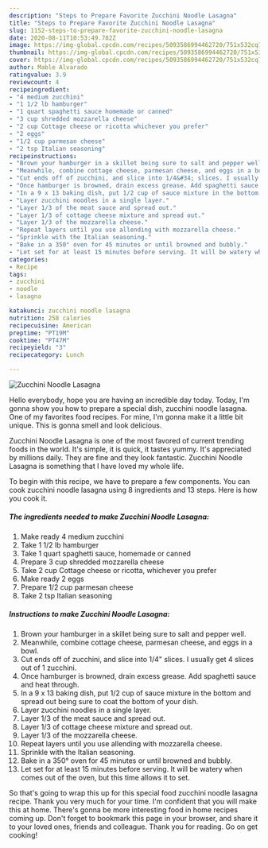 ```yaml
---
description: "Steps to Prepare Favorite Zucchini Noodle Lasagna"
title: "Steps to Prepare Favorite Zucchini Noodle Lasagna"
slug: 1152-steps-to-prepare-favorite-zucchini-noodle-lasagna
date: 2020-08-11T10:53:49.782Z
image: https://img-global.cpcdn.com/recipes/5093586994462720/751x532cq70/zucchini-noodle-lasagna-recipe-main-photo.jpg
thumbnail: https://img-global.cpcdn.com/recipes/5093586994462720/751x532cq70/zucchini-noodle-lasagna-recipe-main-photo.jpg
cover: https://img-global.cpcdn.com/recipes/5093586994462720/751x532cq70/zucchini-noodle-lasagna-recipe-main-photo.jpg
author: Mable Alvarado
ratingvalue: 3.9
reviewcount: 4
recipeingredient:
- "4 medium zucchini"
- "1 1/2 lb hamburger"
- "1 quart spaghetti sauce homemade or canned"
- "3 cup shredded mozzarella cheese"
- "2 cup Cottage cheese or ricotta whichever you prefer"
- "2 eggs"
- "1/2 cup parmesan cheese"
- "2 tsp Italian seasoning"
recipeinstructions:
- "Brown your hamburger in a skillet being sure to salt and pepper well."
- "Meanwhile, combine cottage cheese, parmesan cheese, and eggs in a bowl."
- "Cut ends off of zucchini, and slice into 1/4&#34; slices. I usually get 4 slices out of 1 zucchini."
- "Once hamburger is browned, drain excess grease. Add spaghetti sauce and heat through."
- "In a 9 x 13 baking dish, put 1/2 cup of sauce mixture in the bottom and spread out being sure to coat the bottom of your dish."
- "Layer zucchini noodles in a single layer."
- "Layer 1/3 of the meat sauce and spread out."
- "Layer 1/3 of cottage cheese mixture and spread out."
- "Layer 1/3 of the mozzarella cheese."
- "Repeat layers until you use allending with mozzarella cheese."
- "Sprinkle with the Italian seasoning."
- "Bake in a 350° oven for 45 minutes or until browned and bubbly."
- "Let set for at least 15 minutes before serving. It will be watery when comes out of the oven, but this time allows it to set."
categories:
- Recipe
tags:
- zucchini
- noodle
- lasagna

katakunci: zucchini noodle lasagna 
nutrition: 258 calories
recipecuisine: American
preptime: "PT19M"
cooktime: "PT47M"
recipeyield: "3"
recipecategory: Lunch

---
```



![Zucchini Noodle Lasagna](https://img-global.cpcdn.com/recipes/5093586994462720/751x532cq70/zucchini-noodle-lasagna-recipe-main-photo.jpg)

Hello everybody, hope you are having an incredible day today. Today, I'm gonna show you how to prepare a special dish, zucchini noodle lasagna. One of my favorites food recipes. For mine, I'm gonna make it a little bit unique. This is gonna smell and look delicious.

Zucchini Noodle Lasagna is one of the most favored of current trending foods in the world. It's simple, it is quick, it tastes yummy. It's appreciated by millions daily. They are fine and they look fantastic. Zucchini Noodle Lasagna is something that I have loved my whole life.




To begin with this recipe, we have to prepare a few components. You can cook zucchini noodle lasagna using 8 ingredients and 13 steps. Here is how you cook it.

<!--inarticleads1-->

##### The ingredients needed to make Zucchini Noodle Lasagna:

1. Make ready 4 medium zucchini
1. Take 1 1/2 lb hamburger
1. Take 1 quart spaghetti sauce, homemade or canned
1. Prepare 3 cup shredded mozzarella cheese
1. Take 2 cup Cottage cheese or ricotta, whichever you prefer
1. Make ready 2 eggs
1. Prepare 1/2 cup parmesan cheese
1. Take 2 tsp Italian seasoning




<!--inarticleads2-->

##### Instructions to make Zucchini Noodle Lasagna:

1. Brown your hamburger in a skillet being sure to salt and pepper well.
1. Meanwhile, combine cottage cheese, parmesan cheese, and eggs in a bowl.
1. Cut ends off of zucchini, and slice into 1/4&#34; slices. I usually get 4 slices out of 1 zucchini.
1. Once hamburger is browned, drain excess grease. Add spaghetti sauce and heat through.
1. In a 9 x 13 baking dish, put 1/2 cup of sauce mixture in the bottom and spread out being sure to coat the bottom of your dish.
1. Layer zucchini noodles in a single layer.
1. Layer 1/3 of the meat sauce and spread out.
1. Layer 1/3 of cottage cheese mixture and spread out.
1. Layer 1/3 of the mozzarella cheese.
1. Repeat layers until you use allending with mozzarella cheese.
1. Sprinkle with the Italian seasoning.
1. Bake in a 350° oven for 45 minutes or until browned and bubbly.
1. Let set for at least 15 minutes before serving. It will be watery when comes out of the oven, but this time allows it to set.




So that's going to wrap this up for this special food zucchini noodle lasagna recipe. Thank you very much for your time. I'm confident that you will make this at home. There's gonna be more interesting food in home recipes coming up. Don't forget to bookmark this page in your browser, and share it to your loved ones, friends and colleague. Thank you for reading. Go on get cooking!
